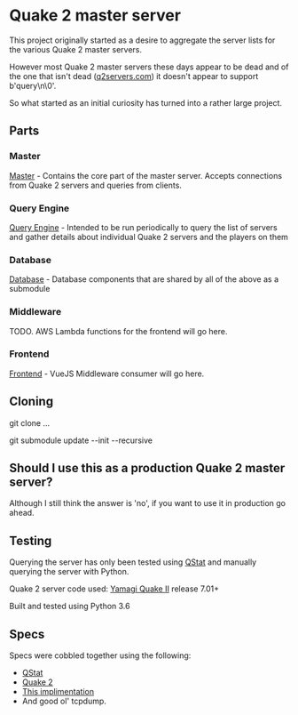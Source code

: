 # Quake 2 master server

This project originally started as a desire to aggregate the server lists for the various Quake 2 master servers.

However most Quake 2 master servers these days appear to be dead and of the one that isn't dead ([q2servers.com](http://q2servers.com/)) it doesn't appear to support b'query\n\0'.

So what started as an initial curiosity has turned into a rather large project.

## Parts
### Master
[Master](https://github.com/gazwald/quake2master) - Contains the core part of the master server. Accepts connections from Quake 2 servers and queries from clients.

### Query Engine
[Query Engine](https://github.com/gazwald/quake2master-query) - Intended to be run periodically to query the list of servers and gather details about individual Quake 2 servers and the players on them

### Database
[Database](https://github.com/gazwald/quake2master-db) - Database components that are shared by all of the above as a submodule

### Middleware
TODO. AWS Lambda functions for the frontend will go here.

### Frontend
[Frontend](https://github.com/gazwald/quake2master-frontend) - VueJS Middleware consumer will go here.

## Cloning
git clone ...

git submodule update --init --recursive

## Should I use this as a production Quake 2 master server?
Although I still think the answer is 'no', if you want to use it in production go ahead.

## Testing
Querying the server has only been tested using [QStat](https://github.com/multiplay/qstat) and manually querying the server with Python.

Quake 2 server code used: [Yamagi Quake II](https://github.com/yquake2/yquake2) release 7.01+

Built and tested using Python 3.6

## Specs
Specs were cobbled together using the following:
* [QStat](https://github.com/multiplay/qstat)
* [Quake 2](https://github.com/id-Software/Quake-2)
* [This implimentation](http://q2.rlogin.dk/news/2016/Setting-up-your-own-Quake-2-Master-server)
* And good ol' tcpdump.
